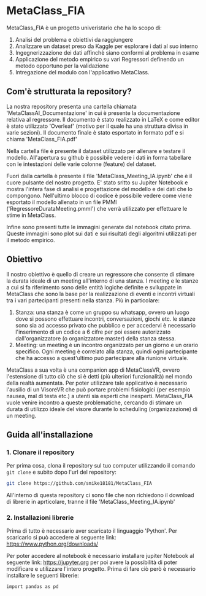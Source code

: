 # MetaClass_FIA

MetaClass_FIA è un progetto univeristario che ha lo scopo di:
1. Analisi del problema e obiettivi da raggiungere
2. Analizzare un dataset preso da Kaggle per esplorare i dati al suo interno
3. Ingegnerizzazione dei dati affinchè siano conformi al problema in esame
4. Applicazione del metodo empirico su vari Regressori definendo un metodo opportuno per la validazione
5. Intregazione del modulo con l'applicativo MetaClass.

## Com'è strutturata la repository?
La nostra repository presenta una cartella chiamata 'MetaClassAI_Documentazione' in cui è presente la documentazione relativa al regressore.
Il documento è stato realizzato in LaTeX e come editor è stato utilizzato 'Overleaf' (motivo per il quale ha una struttura divisa in varie sezioni).
Il documento finale è stato esportato in formato pdf e si chiama 'MetaClass_FIA.pdf'

Nella cartella file è presente il dataset utilizzato per allenare e testare il modello. All'apertura su github è possibile vedere i dati in forma tabellare con le intestazioni delle varie colonne (feature) del dataset. 

Fuori dalla cartella è presente il file 'MetaClass_Meeting_IA.ipynb' che è il cuore pulsante del nostro progetto. E' stato sritto su Jupiter Notebook e mostra l'intera fase di analisi e progettazione del modello e dei dati che lo compongono.
Nell'ultimo blocco di codice è possibile vedere come viene esportato il modello allenato in un file PMMl ('RegressoreDurataMeeting.pmml') che verrà utilizzato per effettuare le stime in MetaClass.

Infine sono presenti tutte le immagini generate dal notebook citato prima. Queste immagini sono plot sui dati e sui risultati degli algoritmi utilizzati per il metodo empirico.

## Obiettivo

Il nostro obiettivo è quello di creare un regressore che consente di stimare la durata ideale di un meeting all'interno di una stanza.
I meeting e le stanze a cui si fa riferimento sono delle entità logiche definite e sviluppate in MetaClass che sono la base per la realizzazione di eventi e incontri virtuali tra i vari partecipanti presenti nella stanza. Più in particolare:
1. Stanza: una stanza è come un gruppo su whatsapp, ovvero un luogo dove si possono effettuare incontri, conversazioni, giochi etc. le stanze sono sia ad accesso privato che pubblico e per accedervi è necessario l'inserimento di un codice a 6 cifre per poi essere autorizzato dall'organizzatore (o organizzatore master) della stanza stessa.
2. Meeting: un meeting è un incontro organizzato per un giorno e un orario specifico. Ogni meeting è correlato alla stanza, quindi ogni partecipante che ha accesso a quest'ultimo può partecipare alla riunione virtuale.

MetaClass a sua volta è una companion app di MetaClassVR, ovvero l'estensione di tutto ciò che si è detti (più ulteriori funzionalità) nel mondo della realtà aumentata. Per poter utilizzare tale applicativo è necessario l'ausilio di un VisoreVR che può portare problemi fisiologici (per esempio nausea, mal di testa etc.) a utenti sia esperti che inesperti.
MetaClass_FIA vuole venire incontro a queste problematiche, cercando di stimare un durata di utilizzo ideale del visore durante lo scheduling (organizzazione) di un meeting.

## Guida all'installazione

### 1. Clonare il repository

Per prima cosa, clona il repository sul tuo computer utilizzando il comando `git clone` e subito dopo l'url del repository:
```sh
git clone https://github.com/smike18181/MetaClass_FIA
```
All'interno di questa repository ci sono file che non richiedono il download di librerie in aprticolare, tranne il file 'MetaClass_Meeting_IA.ipynb'

### 2. Installazioni librerie

Prima di tutto è necessario aver scaricato il linguaggio 'Python'. Per scaricarlo si può accedere al seguente link: https://www.python.org/downloads/

Per poter accedere al notebook è necessario installare jupiter Notebook al seguente link: https://jupyter.org per poi avere la possibilità di poter modificare e utilizzare l'intero progetto. 
Prima di fare ciò però è necessario installare le seguenti librerie:

```sh
import pandas as pd
```





